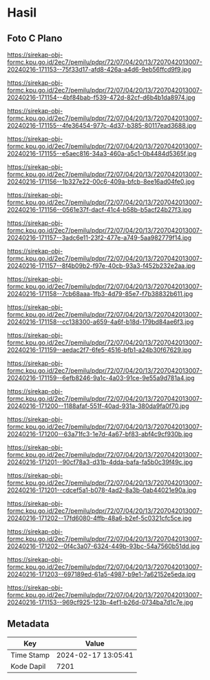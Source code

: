 # Hasil

## Foto C Plano

https://sirekap-obj-formc.kpu.go.id/2ec7/pemilu/pdpr/72/07/04/20/13/7207042013007-20240216-171153--75f33d17-afd8-426a-a4d6-9eb56ffcd9f9.jpg

https://sirekap-obj-formc.kpu.go.id/2ec7/pemilu/pdpr/72/07/04/20/13/7207042013007-20240216-171154--4bf84bab-f539-472d-82cf-d6b4b1da8974.jpg

https://sirekap-obj-formc.kpu.go.id/2ec7/pemilu/pdpr/72/07/04/20/13/7207042013007-20240216-171155--4fe36454-977c-4d37-b385-80117ead3688.jpg

https://sirekap-obj-formc.kpu.go.id/2ec7/pemilu/pdpr/72/07/04/20/13/7207042013007-20240216-171155--e5aec816-34a3-460a-a5c1-0b4484d5365f.jpg

https://sirekap-obj-formc.kpu.go.id/2ec7/pemilu/pdpr/72/07/04/20/13/7207042013007-20240216-171156--1b327e22-00c6-409a-bfcb-8ee16ad04fe0.jpg

https://sirekap-obj-formc.kpu.go.id/2ec7/pemilu/pdpr/72/07/04/20/13/7207042013007-20240216-171156--0561e37f-dacf-41c4-b58b-b5acf24b27f3.jpg

https://sirekap-obj-formc.kpu.go.id/2ec7/pemilu/pdpr/72/07/04/20/13/7207042013007-20240216-171157--3adc6e11-23f2-477e-a749-5aa982779f14.jpg

https://sirekap-obj-formc.kpu.go.id/2ec7/pemilu/pdpr/72/07/04/20/13/7207042013007-20240216-171157--8f4b09b2-f97e-40cb-93a3-f452b232e2aa.jpg

https://sirekap-obj-formc.kpu.go.id/2ec7/pemilu/pdpr/72/07/04/20/13/7207042013007-20240216-171158--7cb68aaa-1fb3-4d79-85e7-f7b38832b611.jpg

https://sirekap-obj-formc.kpu.go.id/2ec7/pemilu/pdpr/72/07/04/20/13/7207042013007-20240216-171158--cc138300-a659-4a6f-b18d-179bd84ae6f3.jpg

https://sirekap-obj-formc.kpu.go.id/2ec7/pemilu/pdpr/72/07/04/20/13/7207042013007-20240216-171159--aedac2f7-6fe5-4516-bfb1-a24b30f67629.jpg

https://sirekap-obj-formc.kpu.go.id/2ec7/pemilu/pdpr/72/07/04/20/13/7207042013007-20240216-171159--6efb8246-9a1c-4a03-91ce-9e55a9d781a4.jpg

https://sirekap-obj-formc.kpu.go.id/2ec7/pemilu/pdpr/72/07/04/20/13/7207042013007-20240216-171200--1188afaf-551f-40ad-931a-380da9fa0f70.jpg

https://sirekap-obj-formc.kpu.go.id/2ec7/pemilu/pdpr/72/07/04/20/13/7207042013007-20240216-171200--63a71fc3-1e7d-4a67-bf83-abf4c9cf930b.jpg

https://sirekap-obj-formc.kpu.go.id/2ec7/pemilu/pdpr/72/07/04/20/13/7207042013007-20240216-171201--90cf78a3-d31b-4dda-bafa-fa5b0c39f49c.jpg

https://sirekap-obj-formc.kpu.go.id/2ec7/pemilu/pdpr/72/07/04/20/13/7207042013007-20240216-171201--cdcef5a1-b078-4ad2-8a3b-0ab44021e90a.jpg

https://sirekap-obj-formc.kpu.go.id/2ec7/pemilu/pdpr/72/07/04/20/13/7207042013007-20240216-171202--17fd6080-4ffb-48a6-b2ef-5c0321cfc5ce.jpg

https://sirekap-obj-formc.kpu.go.id/2ec7/pemilu/pdpr/72/07/04/20/13/7207042013007-20240216-171202--0f4c3a07-6324-449b-93bc-54a7560b51dd.jpg

https://sirekap-obj-formc.kpu.go.id/2ec7/pemilu/pdpr/72/07/04/20/13/7207042013007-20240216-171203--697189ed-61a5-4987-b9e1-7a62152e5eda.jpg

https://sirekap-obj-formc.kpu.go.id/2ec7/pemilu/pdpr/72/07/04/20/13/7207042013007-20240216-171153--969cf925-123b-4ef1-b26d-0734ba7d1c7e.jpg


## Metadata

| Key        | Value               |
| ---------- | ------------------- |
| Time Stamp | 2024-02-17 13:05:41 |
| Kode Dapil | 7201                |



